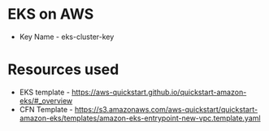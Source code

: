 # EKS on AWS



* Key Name - eks-cluster-key	



# Resources used 
* EKS template - https://aws-quickstart.github.io/quickstart-amazon-eks/#_overview
* CFN Template - https://s3.amazonaws.com/aws-quickstart/quickstart-amazon-eks/templates/amazon-eks-entrypoint-new-vpc.template.yaml